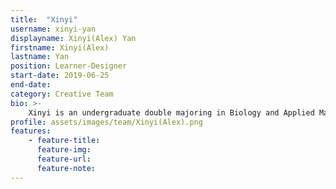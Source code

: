 ```yaml
---
title:  "Xinyi"
username: xinyi-yan
displayname: Xinyi(Alex) Yan
firstname: Xinyi(Alex)
lastname: Yan
position: Learner-Designer
start-date: 2019-06-25 
end-date:
category: Creative Team
bio: >- 
    Xinyi is an undergraduate double majoring in Biology and Applied Math. She is excited to combine design and pedagogy to make resources on research and learning more accessible to UCLA students.
profile: assets/images/team/Xinyi(Alex).png
features:
    - feature-title: 
      feature-img: 
      feature-url: 
      feature-note: 
---
```

